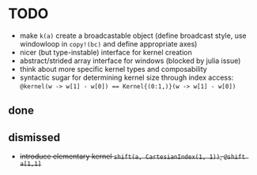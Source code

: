 # TODO

- make `k(a)` create a broadcastable object (define broadcast style, use
  windowloop in `copy!(bc)` and define appropriate axes)
- nicer (but type-instable) interface for kernel creation
- abstract/strided array interface for windows (blocked by julia issue)
- think about more specific kernel types and composability
- syntactic sugar for determining kernel size through index access:
  `@kernel(w -> w[1] - w[0]) == Kernel{(0:1,)}(w -> w[1] - w[0])`

## done

## dismissed
- <del>introduce elementary kernel `shift(a, CartesianIndex(1, 1))`, `@shift a[1,1]`</del>
